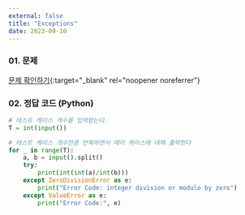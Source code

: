 ```yaml
---
external: false
title: "Exceptions"
date: 2023-09-10
---
```


### 01. 문제

[문제 확인하기](https://www.hackerrank.com/challenges/exceptions/problem?isFullScreen=true){:target="_blank" rel="noopener noreferrer"}

### 02. 정답 코드 (Python)

```Python
# 테스트 케이스 개수를 입력받는다.
T = int(input())

# 테스트 케이스 개수만큼 반복하면서 에러 케이스에 대해 출력한다
for _ in range(T):
    a, b = input().split()
    try:
        print(int(int(a)/int(b)))
    except ZeroDivisionError as e:
        print("Error Code: integer division or modulo by zero")
    except ValueError as e:
        print("Error Code:", e)
```

